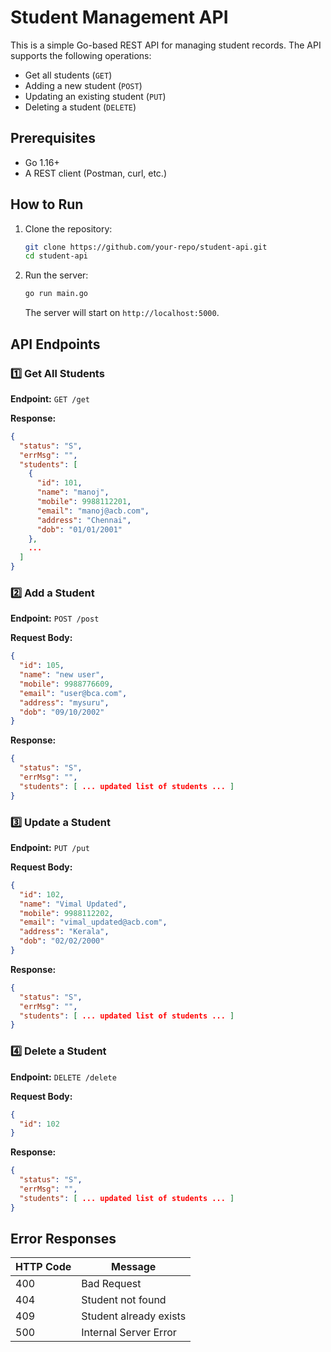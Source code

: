 # Student Management API

This is a simple Go-based REST API for managing student records. The API supports the following operations:
- Get all students (`GET`)
- Adding a new student (`POST`)
- Updating an existing student (`PUT`)
- Deleting a student (`DELETE`)

## Prerequisites
- Go 1.16+
- A REST client (Postman, curl, etc.)

## How to Run
1. Clone the repository:
   ```sh
   git clone https://github.com/your-repo/student-api.git
   cd student-api
   ```
2. Run the server:
   ```sh
   go run main.go
   ```
   The server will start on `http://localhost:5000`.

## API Endpoints

### 1️⃣ Get All Students
**Endpoint:** `GET /get`

**Response:**
```json
{
  "status": "S",
  "errMsg": "",
  "students": [
    {
      "id": 101,
      "name": "manoj",
      "mobile": 9988112201,
      "email": "manoj@acb.com",
      "address": "Chennai",
      "dob": "01/01/2001"
    },
    ...
  ]
}
```

### 2️⃣ Add a Student
**Endpoint:** `POST /post`

**Request Body:**
```json
{
  "id": 105,
  "name": "new user",
  "mobile": 9988776609,
  "email": "user@bca.com",
  "address": "mysuru",
  "dob": "09/10/2002"
}
```

**Response:**
```json
{
  "status": "S",
  "errMsg": "",
  "students": [ ... updated list of students ... ]
}
```

### 3️⃣ Update a Student
**Endpoint:** `PUT /put`

**Request Body:**
```json
{
  "id": 102,
  "name": "Vimal Updated",
  "mobile": 9988112202,
  "email": "vimal_updated@acb.com",
  "address": "Kerala",
  "dob": "02/02/2000"
}
```

**Response:**
```json
{
  "status": "S",
  "errMsg": "",
  "students": [ ... updated list of students ... ]
}
```

### 4️⃣ Delete a Student
**Endpoint:** `DELETE /delete`

**Request Body:**
```json
{
  "id": 102
}
```

**Response:**
```json
{
  "status": "S",
  "errMsg": "",
  "students": [ ... updated list of students ... ]
}
```

## Error Responses
| HTTP Code | Message                     |
|-----------|-----------------------------|
| 400       | Bad Request                 |
| 404       | Student not found           |
| 409       | Student already exists      |
| 500       | Internal Server Error       |

